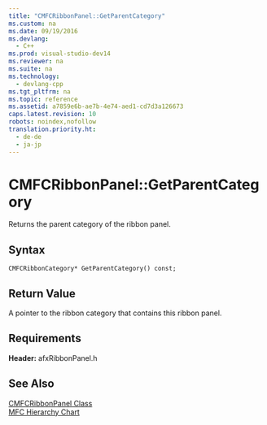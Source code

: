 ```yaml
---
title: "CMFCRibbonPanel::GetParentCategory"
ms.custom: na
ms.date: 09/19/2016
ms.devlang: 
  - C++
ms.prod: visual-studio-dev14
ms.reviewer: na
ms.suite: na
ms.technology: 
  - devlang-cpp
ms.tgt_pltfrm: na
ms.topic: reference
ms.assetid: a7859e6b-ae7b-4e74-aed1-cd7d3a126673
caps.latest.revision: 10
robots: noindex,nofollow
translation.priority.ht: 
  - de-de
  - ja-jp
---
```

# CMFCRibbonPanel::GetParentCategory
Returns the parent category of the ribbon panel.  
  
## Syntax  
  
```  
CMFCRibbonCategory* GetParentCategory() const;  
```  
  
## Return Value  
 A pointer to the ribbon category that contains this ribbon panel.  
  
## Requirements  
 **Header:** afxRibbonPanel.h  
  
## See Also  
 [CMFCRibbonPanel Class](../vs140/CMFCRibbonPanel-Class.md)   
 [MFC Hierarchy Chart](../vs140/Hierarchy-Chart.md)